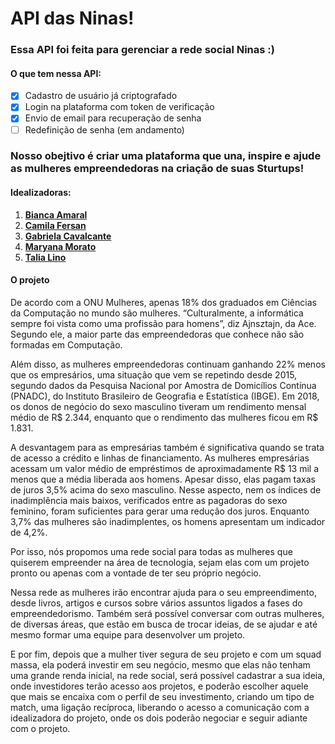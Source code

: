 # API das Ninas!

### Essa API foi feita para gerenciar a rede social Ninas :) 

 #### O que tem nessa API:
 - [x] Cadastro de usuário já criptografado
 - [x] Login na plataforma com token de  verificação
 - [x] Envio de email para recuperação de senha
 - [ ] Redefinição de senha (em andamento)
 
### Nosso obejtivo é criar uma plataforma que una, inspire e ajude as mulheres empreendedoras na criação de suas Sturtups!

#### Idealizadoras:
 1. **[Bianca Amaral](https://www.linkedin.com/in/bia-amaral/)**
 2. **[Camila Fersan](https://www.linkedin.com/in/camila-fernanda-santos/)**
 3. **[Gabriela Cavalcante](https://www.linkedin.com/in/gabrielaacavalcante/)**
 4. **[Maryana Morato](https://www.linkedin.com/in/maryanamorato/)** 
 5. **[Talia Lino](https://www.linkedin.com/in/talia-lino-de-oliveira/)** 
 
#### O projeto

De acordo com a ONU Mulheres, apenas 18% dos graduados em Ciências da Computação no mundo são mulheres. “Culturalmente, a informática sempre foi vista como uma profissão para homens”, diz Ajnsztajn, da Ace. Segundo ele, a maior parte das empreendedoras que conhece não são formadas em Computação.

Além disso, as mulheres empreendedoras continuam ganhando 22% menos que os empresários, uma situação que vem se repetindo desde 2015, segundo dados da Pesquisa Nacional por Amostra de Domicílios Contínua (PNADC), do Instituto Brasileiro de Geografia e Estatística (IBGE). Em 2018, os donos de negócio do sexo masculino tiveram um rendimento mensal médio de R$ 2.344, enquanto que o rendimento das mulheres ficou em R$ 1.831.

A desvantagem para as empresárias também é significativa quando se trata de acesso a crédito e linhas de financiamento. As mulheres empresárias acessam um valor médio de empréstimos de aproximadamente R$ 13 mil a menos que a média liberada aos homens. Apesar disso, elas pagam taxas de juros 3,5% acima do sexo masculino. Nesse aspecto, nem os índices de inadimplência mais baixos, verificados entre as pagadoras do sexo feminino, foram suficientes para gerar uma redução dos juros. Enquanto 3,7% das mulheres são inadimplentes, os homens apresentam um indicador de 4,2%.

Por isso, nós propomos uma rede social para todas as mulheres que quiserem empreender na área de tecnologia, sejam elas com um projeto pronto ou apenas com a vontade de ter seu próprio negócio.

Nessa rede as mulheres irão encontrar ajuda para o seu empreendimento, desde livros, artigos e cursos sobre vários assuntos ligados a fases do empreendedorismo. Também será possível conversar com outras mulheres, de diversas áreas, que estão em busca de trocar ideias, de se ajudar e até mesmo formar uma equipe para desenvolver um projeto.

E por fim, depois que a mulher tiver segura de seu projeto e com um squad massa, ela poderá investir em seu negócio, mesmo que elas não tenham uma grande renda inicial, na rede social, será possível cadastrar a sua ideia, onde investidores terão acesso aos projetos, e poderão escolher aquele que mais se encaixa com o perfil de seu investimento, criando um tipo de match, uma ligação recíproca, liberando o acesso a comunicação com a idealizadora do projeto, onde os dois poderão negociar e seguir adiante com o projeto.
 




